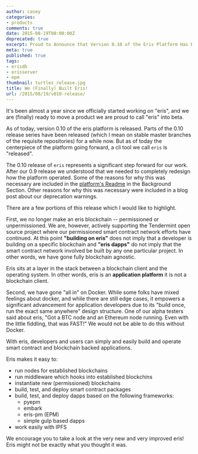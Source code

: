 ```yaml
---
author: casey
categories:
- products
comments: true
date: 2015-08-19T00:00:00Z
deprecated: true
excerpt: Proud to Announce that Version 0.10 of the Eris Platform Has Been Released.
meta: true
published: true
tags:
- erisdb
- erisserver
- epm
thumbnail: turtles_release.jpg
title: We (Finally) Built Eris!
url: /2015/08/19/v010-release/
---
```




It's been almost a year since we officially started working on "eris", and we are (finally) ready to move a product we are proud to call "eris" into beta.

As of today, version 0.10 of the eris platform is released. Parts of the 0.10 release series have been released (which I mean on stable master branches of the requisite repositories) for a while now. But as of today the centerpiece of the platform going forward, a cli tool we call `eris` is "released".

The 0.10 release of `eris` represents a significant step forward for our work. After our 0.9 release we understood that we needed to completely redesign how the platform operated. Some of the reasons for why this was necessary are included in the [platform's Readme](https://github.com/monax/eris/blob/master/README.md) in the Background Section. Other reasons for why this was necessary were included in a blog post about our deprecation warnings.

There are a few portions of this release which I would like to highlight.

First, we no longer make an eris blockchain -- permissioned or unpermissioned. We are, however, actively supporting the Tendermint open source project where our permissioned smart contract network efforts have continued. At this point **"building on eris"** does not imply that a developer is building on a specific blockchain and **"eris dapps"** do not imply that the smart contract network involved be built by any one particular project. In other words, we have gone fully blockchain agnostic.

Eris sits at a layer in the stack between a blockchain client and the operating system. In other words, eris is an **application platform** it is not a blockchain client.

Second, we have gone "all in" on Docker. While some folks have mixed feelings about docker, and while there are still edge cases, it empowers a significant advancement for application developers due to its "build once, run the exact same anywhere" design structure. One of our alpha testers said about eris, "Got a BTC node and an Ethereum node running. Even with the little fiddling, that was FAST!" We would not be able to do this without Docker.

With eris, developers and users can simply and easily build and operate smart contract and blockchain backed applications.

Eris makes it easy to:

* run nodes for established blockchains
* run middleware which hooks into established blockchins
* instantiate new (permissioned) blockchains
* build, test, and deploy smart contract packages
* build, test, and deploy dapps based on the following frameworks:
  * pyepm
  * embark
  * eris-pm (EPM)
  * simple gulp based dapps
* work easily with IPFS

We encourage you to take a look at the very new and very improved eris! Eris might not be exactly what you thought it was.